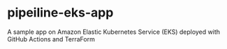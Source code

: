 # pipeiline-eks-app
A sample app on Amazon Elastic Kubernetes Service (EKS) deployed with GitHub Actions and TerraForm
